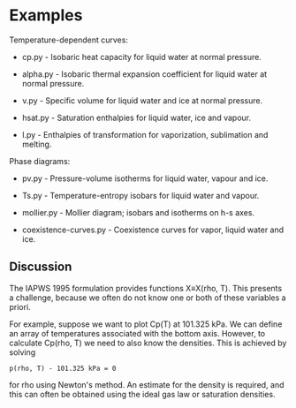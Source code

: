 
Examples
========

Temperature-dependent curves:

  * cp.py - Isobaric heat capacity for liquid water at normal
    pressure.

  * alpha.py - Isobaric thermal expansion coefficient for 
    liquid water at normal pressure.

  * v.py - Specific volume for liquid water and ice at 
    normal pressure.

  * hsat.py - Saturation enthalpies for liquid water, ice
    and vapour.

  * l.py - Enthalpies of transformation for vaporization,
    sublimation and melting.

Phase diagrams:

  * pv.py - Pressure-volume isotherms for liquid water, vapour and
    ice.

  * Ts.py - Temperature-entropy isobars for liquid water and vapour.

  * mollier.py - Mollier diagram; isobars and isotherms on h-s axes.

  * coexistence-curves.py - Coexistence curves for vapor, liquid
    water and ice.


Discussion
----------

The IAPWS 1995 formulation provides functions X≡X(rho, T).  This presents a challenge, because we often do not know one or both of these variables a priori.

For example, suppose we want to plot Cp(T) at 101.325 kPa.  We can define an array of temperatures associated with the bottom axis.  However, to calculate Cp(rho, T) we need to also know the densities.  This is achieved by solving 

    p(rho, T) - 101.325 kPa = 0

for rho using Newton's method.  An estimate for the density is required, and this can often be obtained using the ideal gas law or saturation densities.
